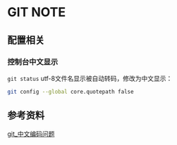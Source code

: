 # GIT NOTE

## 配置相关

### 控制台中文显示

`git status` utf-8文件名显示被自动转码，修改为中文显示：

```sh
git config --global core.quotepath false
```

## 参考资料

[git_中文编码问题](https://blog.csdn.net/qq_36209121/article/details/92798446)
